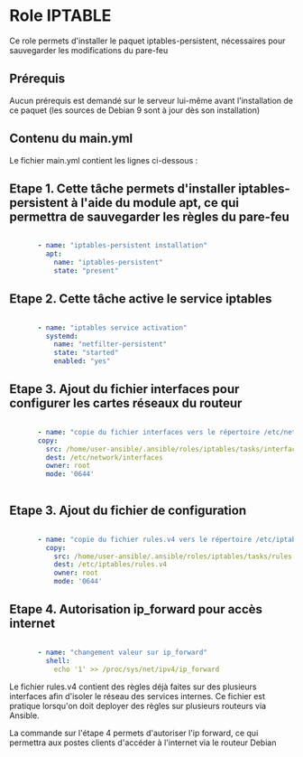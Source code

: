 Role IPTABLE
=========

Ce role permets d'installer le paquet iptables-persistent, nécessaires pour sauvegarder les modifications du pare-feu


Prérequis
------------

Aucun prérequis est demandé sur le serveur lui-même avant l'installation de ce paquet (les sources de Debian 9 sont à jour dès son installation)


Contenu du main.yml
----------------

Le fichier main.yml contient les lignes ci-dessous :

## Etape 1. Cette tâche permets d'installer iptables-persistent à l'aide du module apt, ce qui permettra de sauvegarder les règles du pare-feu

```yaml

       - name: "iptables-persistent installation"
         apt:
           name: "iptables-persistent"
           state: "present"
```

## Etape 2. Cette tâche active le service iptables

```yaml

       - name: "iptables service activation"
         systemd:
           name: "netfilter-persistent"
           state: "started"
           enabled: "yes"
```

## Etape 3. Ajout du fichier interfaces pour configurer les cartes réseaux du routeur

```yaml

       - name: "copie du fichier interfaces vers le répertoire /etc/network/interfaces"
       copy:
         src: /home/user-ansible/.ansible/roles/iptables/tasks/interfaces
         dest: /etc/network/interfaces
         owner: root
         mode: '0644'
 
```

## Etape 3. Ajout du fichier de configuration

```yaml

       - name: "copie du fichier rules.v4 vers le répertoire /etc/iptables"
         copy:
           src: /home/user-ansible/.ansible/roles/iptables/tasks/rules.v4
           dest: /etc/iptables/rules.v4
           owner: root
           mode: '0644'
```

## Etape 4. Autorisation ip_forward pour accès internet

```yaml

       - name: "changement valeur sur ip_forward"
         shell:
           echo '1' >> /proc/sys/net/ipv4/ip_forward
```
           
Le fichier rules.v4 contient des règles déjà faites sur des plusieurs interfaces afin d'isoler le réseau des services internes.
Ce fichier est pratique lorsqu'on doit deployer des règles sur plusieurs routeurs via Ansible.

La commande sur l'étape 4 permets d'autoriser l'ip forward, ce qui permettra aux postes clients d'accéder à l'internet via le routeur Debian



